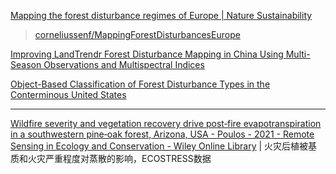 
[Mapping the forest disturbance regimes of Europe | Nature Sustainability](https://www.nature.com/articles/s41893-020-00609-y)

> [corneliussenf/MappingForestDisturbancesEurope](https://github.com/corneliussenf/MappingForestDisturbancesEurope)

[Improving LandTrendr Forest Disturbance Mapping in China Using Multi-Season Observations and Multispectral Indices](https://www.mdpi.com/2072-4292/15/9/2381)

[Object-Based Classification of Forest Disturbance Types in the Conterminous United States](https://www.mdpi.com/2072-4292/11/5/477)

------

[Wildfire severity and vegetation recovery drive post‐fire evapotranspiration in a southwestern pine‐oak forest, Arizona, USA - Poulos - 2021 - Remote Sensing in Ecology and Conservation - Wiley Online Library](https://zslpublications.onlinelibrary.wiley.com/doi/full/10.1002/rse2.210) | 火灾后植被基质和火灾严重程度对蒸散的影响，ECOSTRESS数据